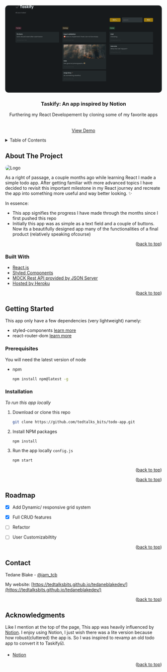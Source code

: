 <div id="top"></div>

<!-- PROJECT LOGO -->
<br />
<div align="center">
  <a href="https://github.com/othneildrew/Best-README-Template">
    <img src="/src/screenshots/taskify.png" alt="Logo" width="100%" height="280" style='object-fit: cover; border-radius: 10px'>
  </a>

  <h3 align="center">Taskify: An app inspired by Notion</h3>

  <p align="center">
    Furthering my React Developement by cloning some of my favorite apps
    <br />
    <br />
    <br />
    <a href="https://github.com/othneildrew/Best-README-Template">View Demo</a>
  </p>
</div>



<!-- TABLE OF CONTENTS -->
<details>
  <summary>Table of Contents</summary>
  <ol>
    <li>
      <a href="#about-the-project">About The Project</a>
      <ul>
        <li><a href="#built-with">Built With</a></li>
      </ul>
    </li>
    <li>
      <a href="#getting-started">Getting Started</a>
      <ul>
        <li><a href="#prerequisites">Prerequisites</a></li>
        <li><a href="#installation">Installation</a></li>
      </ul>
    </li>
    <li><a href="#usage">Usage</a></li>
    <li><a href="#roadmap">Roadmap</a></li>
    <li><a href="#contributing">Contributing</a></li>
    <li><a href="#license">License</a></li>
    <li><a href="#contact">Contact</a></li>
    <li><a href="#acknowledgments">Acknowledgments</a></li>
  </ol>
</details>



<!-- ABOUT THE PROJECT -->
## About The Project

<img src="/src/screenshots/taskify-2.gif" alt="Logo" width="100%" height="480" style='object-fit: cover; border-radius: 10px'>

As a right of passage, a couple months ago while learning React I made a simple todo app. After getting familiar with more advanced topics I have decided to revisit this important milestone in my React journey and recreate the app into something more useful and way better looking. ✨ 

In essence:
* This app signifies the progress I have made through the months since I first pushed this repo
* Initially this app was as simple as a text field and a couple of buttons. Now its a beautifully designed app many of the functionalities of a final product (relatively speaking ofcourse)



<p align="right">(<a href="#top">back to top</a>)</p>



### Built With


* [React.js](https://reactjs.org/)
* [Styled Components](https://styled-components.com/)
* [MOCK Rest API provided by JSON Server](https://www.npmjs.com/package/json-server)
* [Hosted by Heroku](https://id.heroku.com/)


<p align="right">(<a href="#top">back to top</a>)</p>



<!-- GETTING STARTED -->
## Getting Started

This app only have a few dependencies (very lightweight) 
namely: 
- styled-components [learn more](https://www.npmjs.com/package/styled-components)
- react-router-dom [learn more](https://www.npmjs.com/package/react-router-dom/v/6.0.0-beta.0)

### Prerequisites

You will need the latest version of node
* npm
  ```sh
  npm install npm@latest -g
  ```

### Installation

_To run this app locally_

1. Download or clone this repo

   ```sh
   git clone https://github.com/tedtalks_bits/todo-app.git
   ```
3. Install NPM packages
   ```sh
   npm install
   ```
4. Run the app locally `config.js`
   ```sh
   npm start
   ```

<p align="right">(<a href="#top">back to top</a>)</p>


<p align="right">(<a href="#top">back to top</a>)</p>



<!-- ROADMAP -->
## Roadmap

- [x] Add Dynamic/ responsive grid system
- [x] Full CRUD features
- [ ] Refactor
- [ ] User Customizabiltity 


<p align="right">(<a href="#top">back to top</a>)</p>


<!-- CONTACT -->
## Contact

Tedane Blake - [@iam_tcb](https://twitter.com/iam_tcb)

My website: [https://tedtalksbits.github.io/tedaneblakedev/](https://tedtalksbits.github.io/tedaneblakedev/)

<p align="right">(<a href="#top">back to top</a>)</p>



<!-- ACKNOWLEDGMENTS -->
## Acknowledgments

Like I mention at the top of the page, This app was heavily influenced by [Notion](https://www.notion.so/). I enjoy using Notion, I just wish there was a lite version because how robust(cluttered) the app is. So I was inspired to revamp an old todo app to convert it to Taskify☑️.

* [Notion](https://www.notion.so/)

<p align="right">(<a href="#top">back to top</a>)</p>

